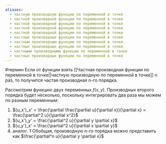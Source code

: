```yaml
---
aliases:
  - частную производную функции по переменной в точке
  - частной производной функции по переменной в точке
  - частной производной функции по переменной в точке
  - частной производной функции по переменной в точке
  - частной производной функции по переменной в точке
  - частные производные функции по переменной в точке
  - частным производным функции по переменной в точке
  - частных производных функции по переменной в точке
  - частными производными функции по переменной в точке
  - частных производных функции по переменной в точке
---
```

#термин
Если от функции взять [[Частная производная функции по переменной в точке||частную производную по переменной в точке]] n раз, то получится частая производная n-го порядка. 

Рассмотрим функцию двух переменных $f(x, y)$.
Производных второго порядка будет несколько, поскольку интегрировать два раза мы можем по разным переменным:
1. $(u_x')_x' = \frac{\partial \frac{\partial u}{\partial x}}{\partial x} = \frac{\partial^2 u}{\partial x^2}$
2. $(u_x')_y' =  \frac{\partial^2 u}{\partial y \partial x}$
3. $(u_y')_x' = \frac{\partial^2 u}{\partial x \partial y}$
4. аналог. 1
Обобщая, производную n-го порядка можно представить как $\frac{\partial^n u}{\partial y \partial x}$
